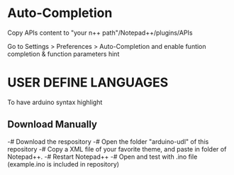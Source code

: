 # Auto-Completion

Copy APIs content to "your n++ path"/Notepad++/plugins/APIs 

Go to Settings > Preferences > Auto-Completion and enable funtion completion & function parameters hint



# USER DEFINE LANGUAGES

To have arduino syntax highlight

## Download Manually

-# Download the respository
-# Open the folder "arduino-udl" of this repository
-# Copy a XML file of your favorite theme, and paste in <userDefineLangs/> folder of Notepad++.
-# Restart Notepad++
-# Open and test with .ino file (example.ino is included in repository)
